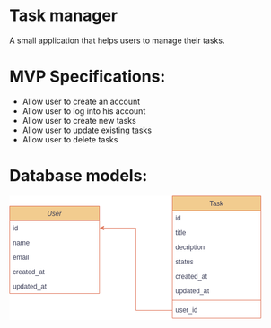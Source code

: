 # Task manager

A small application that helps users to manage their tasks.

# MVP Specifications:

- Allow user to create an account
- Allow user to log into his account
- Allow user to create new tasks
- Allow user to update existing tasks
- Allow user to delete tasks

# Database models:

<img src="./assets/images/db.png">
